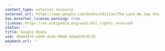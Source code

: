 ```yaml
---
content_type: external-resource
external_url: https://www.google.com/books/edition/The_Land_We_Saw_the_Times_We_Knew/-VcEEAAAQBAJ?hl=en&gbpv=1
has_external_license_warning: true
license: https://en.wikipedia.org/wiki/All_rights_reserved
status: ''
title: Google Books
uid: abe44435-e2d4-42de-b0a8-42aad29c9c19
wayback_url: ''
---
```

